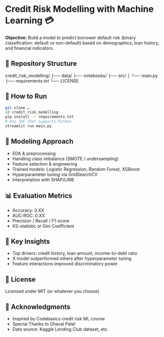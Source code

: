
# Credit Risk Modelling with Machine Learning 💳

**Objective:** Build a model to predict borrower default risk (binary classification: default vs non-default) based on demographics, loan history, and financial indicators.

## 📁 Repository Structure

credit_risk_modelling/
├── data/
├── notebooks/
├── src/
│ └── main.py
├── requirements.txt
└── LICENSE

## 🚀 How to Run

```bash
git clone …
cd credit_risk_modelling
pip install -r requirements.txt
# Any IDE that supports Python
streamlit run main.py
```


## 🧠 Modeling Approach

* EDA & preprocessing
* Handling class imbalance (SMOTE / undersampling)
* Feature selection & engineering
* Trained models: Logistic Regression, Random Forest, XGBoost
* Hyperparameter tuning via GridSearchCV
* Interpretation with SHAP/LIME

## 📊 Evaluation Metrics

* Accuracy: 0.XX
* AUC‑ROC: 0.XX
* Precision / Recall / F1-score
* KS-statistic or Gini Coefficient

## 🚩 Key Insights

* Top drivers: credit history, loan amount, income-to-debt ratio
* X model outperformed others after hyperparameter tuning
* Feature interactions improved discriminatory power

## 🧾 License

Licensed under MIT (or whatever you choose)

## 🙏 Acknowledgments

* Inspired by Codebasics credit risk ML course
* Special Thanks to Dhaval Patel
* Data source: Kaggle Lending Club dataset, etc.

